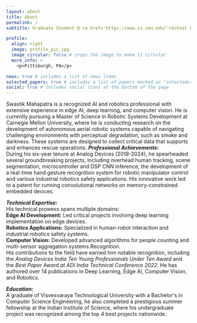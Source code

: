 ```yaml
---
layout: about
title: About
permalink: /
subtitle: Graduate Student @ <a href='https://www.cs.cmu.edu/'>School Of Computer Science</a>, <a href='https://www.cmu.edu/'>Carnegie Mellon University</a>.

profile:
  align: right
  image: profile_pic.jpg
  image_circular: false # crops the image to make it circular
  more_info: >
    <p>Pittsburgh, PA</p>

news: true # includes a list of news items
selected_papers: true # includes a list of papers marked as "selected={true}"
social: true # includes social icons at the bottom of the page
---
```


Swastik Mahapatra is a recognized AI and robotics professional with extensive experience in edge AI, deep learning, and computer vision. He is currently pursuing a Master of Science in Robotic Systems Development at Carnegie Mellon University, where he is conducting research on the development of autonomous aerial robotic systems capable of navigating challenging environments with perceptual degradation, such as smoke and darkness. These systems are designed to collect critical data that supports and enhances rescue operations.
***Professional Achievements:***<br>
During his six-year tenure at Analog Devices (2018-2024), he spearheaded several groundbreaking projects, including overhead human tracking, scene segmentation, microcontroller and DSP CNN inference, the development of a real-time hand gesture recognition system for robotic manipulator control and various industrial robotics safety applications. His innovative work led to a patent for running convolutional networks on memory-constrained embedded devices.

***Technical Expertise:***<br>
His technical prowess spans multiple domains:<br>
**Edge AI Development:** Led critical projects involving deep learning implementation on edge devices.<br>
**Robotics Applications:** Specialized in human-robot interaction and industrial robotics safety systems.<br>
**Computer Vision:** Developed advanced algorithms for people counting and multi-sensor aggregation systems
Recognition.<br>
His contributions to the field have earned him notable recognition, including the *Analog Devices India Ten Young Professionals Under Ten Award* and the *Best Paper Award at ADI India Technical Conference 2022*. He has authored over 14 publications in Deep Learning, Edge AI, Computer Vision, and Robotics.

***Education:***<br>
A graduate of Visvesvaraya Technological University with a Bachelor's in Computer Science Engineering, he also completed a prestigious summer fellowship at the Indian Institute of Science, where his undergraduate project was recognized among the top 4 best projects nationwide.
